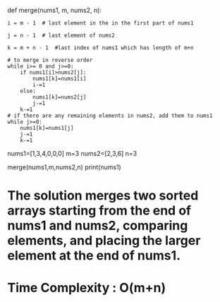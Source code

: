 def merge(nums1, m, nums2, n):

    i = m - 1  # last element in the in the first part of nums1
    
    j = n - 1  # last element of nums2
    
    k = m + n - 1  #last index of nums1 which has length of m+n
    
    # to merge in reverse order 
    while i>= 0 and j>=0:
        if nums1[i]>nums2[j]:
            nums1[k]=nums1[i]
            i-=1
        else:
            nums1[k]=nums2[j]
            j-=1
        k-=1
    # if there are any remaining elements in nums2, add them to nums1
    while j>=0:
        nums1[k]=nums1[j]
        j-=1
        k-=1

nums1=[1,3,4,0,0,0]
m=3
nums2=[2,3,6]
n=3

merge(nums1,m,nums2,n)
print(nums1)


# The solution merges two sorted arrays starting from the end of nums1 and nums2, comparing elements, and placing the larger element at the end of nums1.
# Time Complexity : O(m+n)
